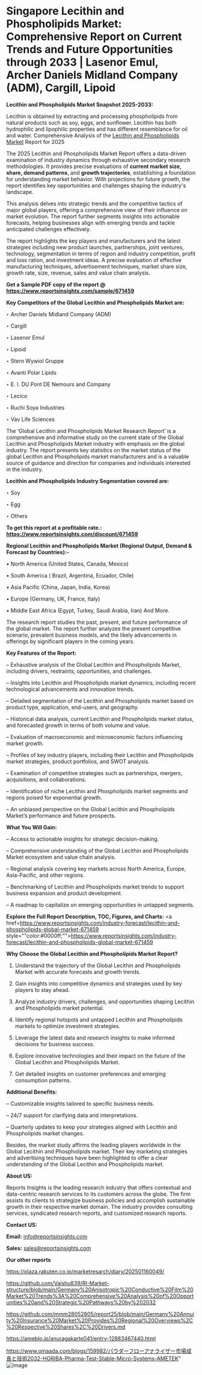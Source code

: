 # Singapore Lecithin and Phospholipids Market: Comprehensive Report on Current Trends and Future Opportunities through 2033 | Lasenor Emul, Archer Daniels Midland Company (ADM), Cargill, Lipoid

<strong>Lecithin and Phospholipids Market Snapshot 2025-2033:</strong>

Lecithin is obtained by extracting and processing phospholipids from natural products such as soy, eggs, and sunflower. Lecithin has both hydrophilic and lipophilic properties and has different resemblance for oil and water. Comprehensive Analysis of the <a href=https://www.reportsinsights.com/sample/671459>Lecithin and Phospholipids Market</a> Report for 2025

The 2025 Lecithin and Phospholipids Market Report offers a data-driven examination of industry dynamics through exhaustive secondary research methodologies. It provides precise evaluations of <strong>current market size, share, demand patterns</strong>, and <strong>growth trajectories</strong>, establishing a foundation for understanding market behavior. With projections for future growth, the report identifies key opportunities and challenges shaping the industry's landscape.

This analysis delves into strategic trends and the competitive tactics of major global players, offering a comprehensive view of their influence on market evolution. The report further segments insights into actionable forecasts, helping businesses align with emerging trends and tackle anticipated challenges effectively.

The report highlights the key players and manufacturers and the latest strategies including new product launches, partnerships, joint ventures, technology, segmentation in terms of region and industry competition, profit and loss ration, and investment ideas. A precise evaluation of effective manufacturing techniques, advertisement techniques, market share size, growth rate, size, revenue, sales and value chain analysis.

<strong>Get a Sample PDF copy of the report @ <a href=https://www.reportsinsights.com/sample/671459 style=color:#0000ff;>https://www.reportsinsights.com/sample/671459</a></strong>

<strong>Key Competitors of the Global Lecithin and Phospholipids Market are:</strong>

‣ Archer Daniels Midland Company (ADM)

‣ Cargill

‣ Lasenor Emul

‣ Lipoid

‣ Stern Wywiol Gruppe

‣ Avanti Polar Lipids

‣ E. I. DU Pont DE Nemours and Company

‣ Lecico

‣ Ruchi Soya Industries

‣ Vav Life Sciences

The ‘Global Lecithin and Phospholipids Market Research Report’ is a comprehensive and informative study on the current state of the Global Lecithin and Phospholipids Market industry with emphasis on the global industry. The report presents key statistics on the market status of the global Lecithin and Phospholipids market manufacturers and is a valuable source of guidance and direction for companies and individuals interested in the industry.

<strong>Lecithin and Phospholipids Industry Segmentation covered are:</strong>

‣ Soy

‣ Egg

‣ Others

<strong>To get this report at a profitable rate.: <a href=https://www.reportsinsights.com/discount/671459 style=color:#0000ff;>https://www.reportsinsights.com/discount/671459</a></strong>

<strong>Regional Lecithin and Phospholipids Market (Regional Output, Demand &amp; Forecast by Countries):-</strong>

• North America (United States, Canada, Mexico)

• South America ( Brazil, Argentina, Ecuador, Chile)

• Asia Pacific (China, Japan, India, Korea)

• Europe (Germany, UK, France, Italy)

• Middle East Africa (Egypt, Turkey, Saudi Arabia, Iran) And More.

The research report studies the past, present, and future performance of the global market. The report further analyzes the present competitive scenario, prevalent business models, and the likely advancements in offerings by significant players in the coming years.

<strong>Key Features of the Report:</strong>

– Exhaustive analysis of the Global Lecithin and Phospholipids Market, including drivers, restraints, opportunities, and challenges.

– Insights into Lecithin and Phospholipids market dynamics, including recent technological advancements and innovation trends.

– Detailed segmentation of the Lecithin and Phospholipids market based on product type, application, end-users, and geography.

– Historical data analysis, current Lecithin and Phospholipids market status, and forecasted growth in terms of both volume and value.

– Evaluation of macroeconomic and microeconomic factors influencing market growth.

– Profiles of key industry players, including their Lecithin and Phospholipids market strategies, product portfolios, and SWOT analysis.

– Examination of competitive strategies such as partnerships, mergers, acquisitions, and collaborations.

– Identification of niche Lecithin and Phospholipids market segments and regions poised for exponential growth.

– An unbiased perspective on the Global Lecithin and Phospholipids Market’s performance and future prospects.

<strong>What You Will Gain:</strong>

– Access to actionable insights for strategic decision-making.

– Comprehensive understanding of the Global Lecithin and Phospholipids Market ecosystem and value chain analysis.

– Regional analysis covering key markets across North America, Europe, Asia-Pacific, and other regions.

– Benchmarking of Lecithin and Phospholipids market trends to support business expansion and product development.

– A roadmap to capitalize on emerging opportunities in untapped segments.

<strong>Explore the Full Report Description, TOC, Figures, and Charts:</strong>
<a href=https://www.reportsinsights.com/industry-forecast/lecithin-and-phospholipids-global-market-671459 style=""color:#0000ff;"">https://www.reportsinsights.com/industry-forecast/lecithin-and-phospholipids-global-market-671459</a>

<strong>Why Choose the Global Lecithin and Phospholipids Market Report?</strong>

1. Understand the trajectory of the Global Lecithin and Phospholipids Market with accurate forecasts and growth trends.

2. Gain insights into competitive dynamics and strategies used by key players to stay ahead.

3. Analyze industry drivers, challenges, and opportunities shaping Lecithin and Phospholipids market potential.

4. Identify regional hotspots and untapped Lecithin and Phospholipids markets to optimize investment strategies.

5. Leverage the latest data and research insights to make informed decisions for business success.

6. Explore innovative technologies and their impact on the future of the Global Lecithin and Phospholipids Market.

7. Get detailed insights on customer preferences and emerging consumption patterns.

<strong>Additional Benefits:</strong>

– Customizable insights tailored to specific business needs.

– 24/7 support for clarifying data and interpretations.

– Quarterly updates to keep your strategies aligned with Lecithin and Phospholipids market changes.

Besides, the market study affirms the leading players worldwide in the Global Lecithin and Phospholipids market. Their key marketing strategies and advertising techniques have been highlighted to offer a clear understanding of the Global Lecithin and Phospholipids market.

<strong><strong>About US</strong>:</strong>

Reports Insights is the leading research industry that offers contextual and data-centric research services to its customers across the globe. The firm assists its clients to strategize business policies and accomplish sustainable growth in their respective market domain. The industry provides consulting services, syndicated research reports, and customized research reports.

<strong>Contact US:</strong>

<p class=><b>Email:</b> <a href=mailto:info@reportsinsights.com>info@reportsinsights.com</a></p>
<p class=><b>Sales:</b> <a href=mailto:sales@reportsinsights.com>sales@reportsinsights.com</a></p>

<strong>Our other reports</strong>

<a href=https://plaza.rakuten.co.jp/marketresarch/diary/202501160049/>https://plaza.rakuten.co.jp/marketresarch/diary/202501160049/</a>

<a href=https://github.com/Vaishu839/RI-Market-structure/blob/main/Germany%20Anisotropic%20Conductive%20Film%20Market%20Trends%3A%20Comprehensive%20Analysis%20of%20Opportunities%20and%20Strategic%20Pathways%20by%202032>https://github.com/Vaishu839/RI-Market-structure/blob/main/Germany%20Anisotropic%20Conductive%20Film%20Market%20Trends%3A%20Comprehensive%20Analysis%20of%20Opportunities%20and%20Strategic%20Pathways%20by%202032</a>

<a href=https://github.com/mmm28052805/report25/blob/main/Germany%20Annuity%20Insurance%20Market%20Provides%20Regional%20Overviews%2C%20Respective%20Shares%2C%20Drivers.md>https://github.com/mmm28052805/report25/blob/main/Germany%20Annuity%20Insurance%20Market%20Provides%20Regional%20Overviews%2C%20Respective%20Shares%2C%20Drivers.md</a>

<a href=https://ameblo.jp/anuragakarte041/entry-12883467440.html>https://ameblo.jp/anuragakarte041/entry-12883467440.html</a>

<a href=https://www.omaada.com/blogs/159982/パウダーフローアナライザー市場成長と技術2032-HORIBA-Pharma-Test-Stable-Micro-Systems-AMETEK>https://www.omaada.com/blogs/159982/パウダーフローアナライザー市場成長と技術2032-HORIBA-Pharma-Test-Stable-Micro-Systems-AMETEK</a>"
![image](https://github.com/user-attachments/assets/0308e4d9-936a-4f9c-9f96-ec13c325a5a8)
